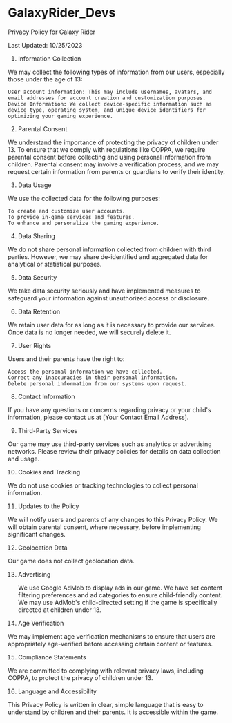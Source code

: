 # GalaxyRider_Devs
Privacy Policy for Galaxy Rider 

Last Updated: 10/25/2023

1. Information Collection

We may collect the following types of information from our users, especially those under the age of 13:

    User account information: This may include usernames, avatars, and email addresses for account creation and customization purposes.
    Device Information: We collect device-specific information such as device type, operating system, and unique device identifiers for optimizing your gaming experience.

2. Parental Consent

We understand the importance of protecting the privacy of children under 13. To ensure that we comply with regulations like COPPA, we require parental consent before collecting and using personal information from children. Parental consent may involve a verification process, and we may request certain information from parents or guardians to verify their identity.

3. Data Usage

We use the collected data for the following purposes:

    To create and customize user accounts.
    To provide in-game services and features.
    To enhance and personalize the gaming experience.

4. Data Sharing

We do not share personal information collected from children with third parties. However, we may share de-identified and aggregated data for analytical or statistical purposes.

5. Data Security

We take data security seriously and have implemented measures to safeguard your information against unauthorized access or disclosure.

6. Data Retention

We retain user data for as long as it is necessary to provide our services. Once data is no longer needed, we will securely delete it.

7. User Rights

Users and their parents have the right to:

    Access the personal information we have collected.
    Correct any inaccuracies in their personal information.
    Delete personal information from our systems upon request.

8. Contact Information

If you have any questions or concerns regarding privacy or your child's information, please contact us at [Your Contact Email Address].

9. Third-Party Services

Our game may use third-party services such as analytics or advertising networks. Please review their privacy policies for details on data collection and usage.

10. Cookies and Tracking

We do not use cookies or tracking technologies to collect personal information.

11. Updates to the Policy

We will notify users and parents of any changes to this Privacy Policy. We will obtain parental consent, where necessary, before implementing significant changes.

12. Geolocation Data

Our game does not collect geolocation data.

13. Advertising

    We use Google AdMob to display ads in our game.
    We have set content filtering preferences and ad categories to ensure child-friendly content.
    We may use AdMob's child-directed setting if the game is specifically directed at children under 13.

14. Age Verification

We may implement age verification mechanisms to ensure that users are appropriately age-verified before accessing certain content or features.

15. Compliance Statements

We are committed to complying with relevant privacy laws, including COPPA, to protect the privacy of children under 13.

16. Language and Accessibility

This Privacy Policy is written in clear, simple language that is easy to understand by children and their parents. It is accessible within the game.
